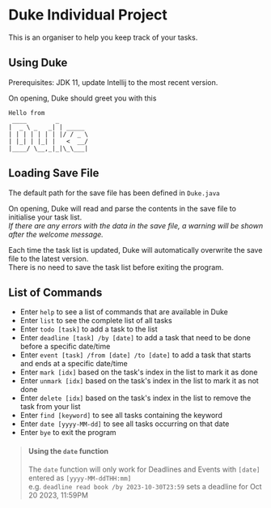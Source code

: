 # Duke Individual Project

This is an organiser to help you keep track of your tasks. 

## Using Duke

Prerequisites: JDK 11, update Intellij to the most recent version.

On opening, Duke should greet you with this
```
Hello from
 ____        _        
|  _ \ _   _| | _____ 
| | | | | | | |/ / _ \
| |_| | |_| |   <  __/
|____/ \__,_|_|\_\___|
```

## Loading Save File

The default path for the save file has been defined in ```Duke.java```  

On opening, Duke will read and parse the contents in the save file to initialise your task list.  
*If there are any errors with the data in the save file, a warning will be shown after the welcome message.*  

Each time the task list is updated, Duke will automatically overwrite the save file to the latest version.  
There is no need to save the task list before exiting the program. 

## List of Commands
- Enter ```help``` to see a list of commands that are available in Duke
- Enter ```list``` to see the complete list of all tasks
- Enter ```todo [task]``` to add a task to the list
- Enter ```deadline [task] /by [date]``` to add a task that need to be done before a specific date/time
- Enter ```event [task] /from [date] /to [date]``` to add a task that starts and ends at a specific date/time
- Enter ```mark [idx]``` based on the task's index in the list to mark it as done 
- Enter ```unmark [idx]``` based on the task's index in the list to mark it as not done 
- Enter ```delete [idx]``` based on the task's index in the list to remove the task from your list
- Enter ```find [keyword]``` to see all tasks containing the keyword
- Enter ```date [yyyy-MM-dd]``` to see all tasks occurring on that date
- Enter ```bye``` to exit the program  

> #### Using the ```date``` function
> The ```date``` function will only work for Deadlines and Events with ```[date]``` entered as ```[yyyy-MM-ddTHH:mm]```       
> e.g. ```deadline read book /by 2023-10-30T23:59``` sets a deadline for Oct 20 2023, 11:59PM
